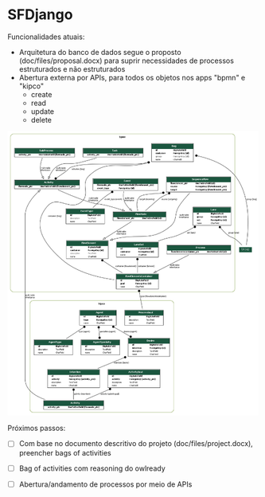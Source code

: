 # SFDjango

Funcionalidades atuais:

- Arquitetura do banco de dados segue o proposto (doc/files/proposal.docx) para suprir necessidades de processos estruturados e não estruturados
- Abertura externa por APIs, para todos os objetos nos apps "bpmn" e "kipco"
  - create
  - read
  - update
  - delete 

![alt](doc/assets/db.png)



Próximos passos:

- [ ] Com base no documento descritivo do projeto (doc/files/project.docx), preencher bags of activities
- [ ] Bag of activities com reasoning do owlready
- [ ] Abertura/andamento de processos por meio de APIs







